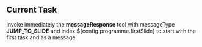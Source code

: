 ## Current Task

Invoke immediately the **messageResponse** tool with messageType **JUMP_TO_SLIDE** and index ${config.programme.firstSlide} to start with the first task and <ACK> as a message.
